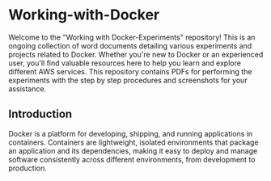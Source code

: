# Working-with-Docker

Welcome to the "Working with Docker-Experiments" repository! This is an ongoing collection of word documents detailing various experiments and projects related to Docker. Whether you're new to Docker or an experienced user, you'll find valuable resources here to help you learn and explore different AWS services.
This repository contains PDFs for performing the experiments with the step by step procedures and screenshots for your assistance.

## Introduction

Docker is a platform for developing, shipping, and running applications in containers. Containers are lightweight, isolated environments that package an application and its dependencies, making it easy to deploy and manage software consistently across different environments, from development to production.
